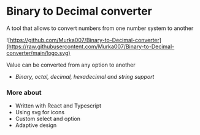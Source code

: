 # Binary to Decimal converter

A tool that allows to convert numbers from one number system to another

![https://github.com/Murka007/Binary-to-Decimal-converter](https://raw.githubusercontent.com/Murka007/Binary-to-Decimal-converter/main/logo.svg)

Value can be converted from any option to another
- *Binary, octal, decimal, hexadecimal and string support*

### More about
- Written with React and Typescript
- Using svg for icons
- Custom select and option
- Adaptive design
